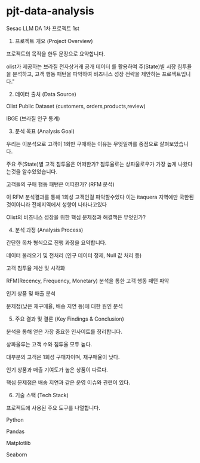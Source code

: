 # pjt-data-analysis
Sesac LLM DA 1차 프로젝트 1st 
1. 프로젝트 개요 (Project Overview)

프로젝트의 목적을 한두 문장으로 요약합니다.

olist가 제공하는 브라질 전자상거래 공개 데이터 를 활용하여 주(State)별 시장 침투율을 분석하고, 고객 행동 패턴을 파악하여 비즈니스 성장 전략을 제안하는 프로젝트입니다."

2. 데이터 출처 (Data Source)

Olist Public Dataset (customers, orders,products,review)

IBGE (브라질 인구 통계)

3. 분석 목표 (Analysis Goal)

우리는 이분석으로 고객이 1회만 구매하는 이유는 무엇일까를 중점으로 살펴보았습니다. 

주요 주(State)별 고객 침투율은 어떠한가?
침투율로는 상파울로우가 가장 높게 나왔다는것을 알수있었습니다. 

고객들의 구매 행동 패턴은 어떠한가? (RFM 분석)

이 RFM 분석결과를 통해 1회성 고객인걸 파악할수있다  이는 itaquera 지역에만 국한된것이아니라 전체지역에서 성향이 나타나고있다

Olist의 비즈니스 성장을 위한 핵심 문제점과 해결책은 무엇인가?

4. 분석 과정 (Analysis Process)

간단한 목차 형식으로 진행 과정을 요약합니다.

데이터 불러오기 및 전처리 (인구 데이터 정제, Null 값 처리 등)

고객 침투율 계산 및 시각화

RFM(Recency, Frequency, Monetary) 분석을 통한 고객 행동 패턴 파악

인기 상품 및 매출 분석

문제점(낮은 재구매율, 배송 지연 등)에 대한 원인 분석

5. 주요 결과 및 결론 (Key Findings & Conclusion)

분석을 통해 얻은 가장 중요한 인사이트를 정리합니다.

상파울루는 고객 수와 침투율 모두 높다.

대부분의 고객은 1회성 구매자이며, 재구매율이 낮다.

인기 상품과 매출 기여도가 높은 상품이 다르다.

핵심 문제점은 배송 지연과 같은 운영 이슈와 관련이 있다.

6. 기술 스택 (Tech Stack)

프로젝트에 사용된 주요 도구를 나열합니다.

Python

Pandas

Matplotlib

Seaborn